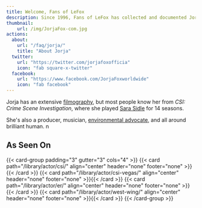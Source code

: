 ```yaml
---
title: Welcome, Fans of LeFox
description: Since 1996, Fans of LeFox has collected and documented Jorja Fox's career from acting to advocacy and everything in-between.
thumbnail:
    url: /img/JorjaFox-com.jpg
actions:
  about:
    url: "/faq/jorja/"
    title: "About Jorja"
  twitter:
    url: "https://twitter.com/jorjafoxofficia"
    icon: "fab square-x-twitter"
  facebook:
    url: "https://www.facebook.com/JorjaFoxworldwide"
    icon: "fab facebook"
---
```


Jorja has an extensive [filmography](/library/filmography/), but most people know her from _CSI: Crime Scene Investigation_, where she played [Sara Sidle](/library/actor/csi/) for 14 seasons.

She's also a producer, musician, [environmental advocate](/library/advocacy/), and all around brilliant human. n

## As Seen On

{{< card-group padding="3" gutter="3" cols="4" >}}
    {{< card path="/library/actor/csi/" align="center" header="none" footer="none" >}}{{< /card >}}
    {{< card path="/library/actor/csi-vegas/" align="center" header="none" footer="none" >}}{{< /card >}}
    {{< card path="/library/actor/er/" align="center" header="none" footer="none" >}}{{< /card >}}
    {{< card path="/library/actor/west-wing/" align="center" header="none" footer="none" >}}{{< /card >}}
{{< /card-group >}}
